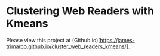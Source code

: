 # Clustering Web Readers with Kmeans 

Please view this project at (Github.io)[https://james-trimarco.github.io/cluster_web_readers_kmeans/].

